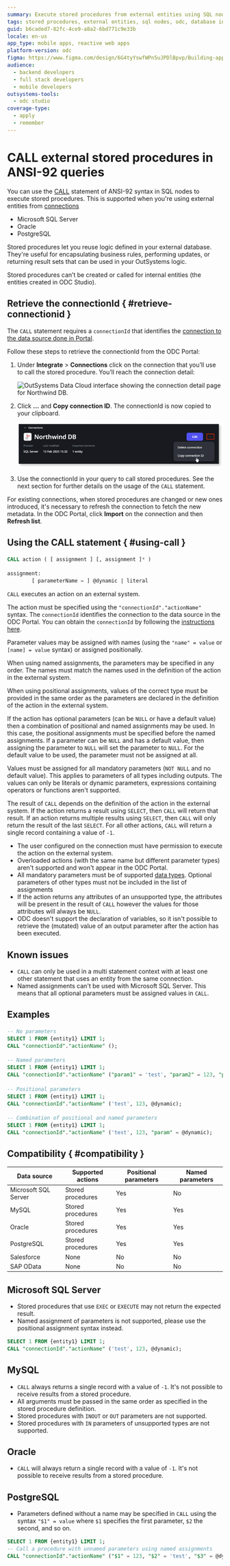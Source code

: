 ```yaml
---
summary: Execute stored procedures from external entities using SQL nodes in OutSystems Developer Cloud (ODC) by obtaining a connectionId from Portal and using the CALL statement.
tags: stored procedures, external entities, sql nodes, odc, database integration, sql queries, call statement, named parameters, positional parameters
guid: b6caded7-82fc-4ce9-a8a2-6bd771c9e33b
locale: en-us
app_type: mobile apps, reactive web apps
platform-version: odc
figma: https://www.figma.com/design/6G4tyYswfWPn5uJPDlBpvp/Building-apps?node-id=7307-1657
audience:
  - backend developers
  - full stack developers
  - mobile developers
outsystems-tools:
  - odc studio
coverage-type:
  - apply
  - remember
---
```


# CALL external stored procedures in ANSI-92 queries

You can use the [CALL](#using-call) statement of ANSI-92 syntax in SQL nodes to execute stored procedures. This is supported when you're using external entities from [connections](../../../../integration-with-systems/external-databases/create-connection-external-data.md)

* Microsoft SQL Server  
* Oracle  
* PostgreSQL

Stored procedures let you reuse logic defined in your external database. They're useful for encapsulating business rules, performing updates, or returning result sets that can be used in your OutSystems logic.

Stored procedures can’t be created or called for internal entities (the entities created in ODC Studio).

## Retrieve the connectionId { #retrieve-connectionid }

The `CALL` statement requires a `connectionId` that identifies the [connection to the data source done in Portal](../../../../integration-with-systems/external-databases/create-connection-external-data.md). 

Follow these steps to retrieve the connectionId from the ODC Portal:

1. Under **Integrate** \> **Connections** click on the connection that you’ll use to call the stored procedure. You’ll reach the connection detail:

    ![OutSystems Data Cloud interface showing the connection detail page for Northwind DB.](images/connection-id-pl.png "Connection Detail Page")

1. Click **…** and **Copy connection ID**. The connectionId is now copied to your clipboard.

    ![OutSystems Data Cloud interface showing the option to copy the connection ID for Northwind DB.](images/copy-connection-id-pl.png "Copy Connection ID")

1. Use the connectionId in your query to call stored procedures. See the next section for further details on the usage of the `CALL` statement.

<div class="info" markdown="1">

For existing connections, when stored procedures are changed or new ones introduced, it's necessary to refresh the connection to fetch the new metadata. In the ODC Portal, click **Import** on the connection and then **Refresh list**.

</div>

## Using the CALL statement { #using-call }

```sql
CALL action ( [ assignment ] [, assignment ]* )

assignment:
        [ parameterName = ] @dynamic | literal
```

`CALL` executes an action on an external system.

The action must be specified using the `"connectionId"."actionName"` syntax. The `connectionId` identifies the connection to the data source in the ODC Portal. You can obtain the `connectionId` by following the [instructions here](#retrieve-connectionid).

Parameter values may be assigned with names (using the `"name" = value` or `[name] = value` syntax) or assigned positionally.

When using named assignments, the parameters may be specified in any order. The names must match the names used in the definition of the action in the external system.

When using positional assignments, values of the correct type must be provided in the same order as the parameters are declared in the definition of the action in the external system.

If the action has optional parameters (can be `NULL` or have a default value) then a combination of positional and named assignments may be used.
In this case, the positional assignments must be specified before the named assignments. If a parameter can be `NULL` and has a default value, then assigning the parameter to `NULL` will set the parameter to `NULL`. For the default value to be used, the parameter must not be assigned at all.

Values must be assigned for all mandatory parameters (`NOT NULL` and no default value). This applies to parameters of all types including outputs.
The values can only be literals or dynamic parameters, expressions containing operators or functions aren't supported.

The result of `CALL` depends on the definition of the action in the external system. If the action returns a result using `SELECT`, then `CALL` will return that result.
If an action returns multiple results using `SELECT`, then `CALL` will only return the result of the last `SELECT`.
For all other actions, `CALL` will return a single record containing a value of `-1`.

<div class="info" markdown="1">

* The user configured on the connection must have permission to execute the action on the external system.
* Overloaded actions (with the same name but different parameter types) aren't supported and won't appear in the ODC Portal.
* All mandatory parameters must be of supported [data types](../../../../integration-with-systems/external-databases/external-data-type.md). Optional parameters of other types must not be included in the list of assignments
* If the action returns any attributes of an unsupported type, the attributes will be present in the result of `CALL` however the values for those attributes will always be `NULL`.
* ODC doesn't support the declaration of variables, so it isn't possible to retrieve the (mutated) value of an output parameter after the action has been executed.

</div>

## Known issues

* `CALL` can only be used in a multi statement context with at least one other statement that uses an entity from the same connection.
* Named assignments can't be used with Microsoft SQL Server. This means that all optional parameters must be assigned values in `CALL`.

## Examples

```sql
-- No parameters
SELECT 1 FROM {entity1} LIMIT 1;
CALL "connectionId"."actionName" ();

-- Named parameters
SELECT 1 FROM {entity1} LIMIT 1;
CALL "connectionId"."actionName" ("param1" = 'test', "param2" = 123, "param3" = @dynamic);

-- Positional parameters
SELECT 1 FROM {entity1} LIMIT 1;
CALL "connectionId"."actionName" ('test', 123, @dynamic);

-- Combination of positional and named parameters
SELECT 1 FROM {entity1} LIMIT 1;
CALL "connectionId"."actionName" ('test', 123, "param" = @dynamic);
```

## Compatibility { #compatibility }

| Data source          | Supported actions | Positional parameters | Named parameters |
| -------------------- | ----------------- | --------------------- | ---------------- |
| Microsoft SQL Server | Stored procedures | Yes                   | No               |
| MySQL                | Stored procedures | Yes                   | Yes              |
| Oracle               | Stored procedures | Yes                   | Yes              |
| PostgreSQL           | Stored procedures | Yes                   | Yes              |
| Salesforce           | None              | No                    | No               |
| SAP OData            | None              | No                    | No               |

## Microsoft SQL Server

* Stored procedures that use `EXEC` or `EXECUTE` may not return the expected result.
* Named assignment of parameters is not supported, please use the positional assignment syntax instead.

```sql
SELECT 1 FROM {entity1} LIMIT 1;
CALL "connectionId"."actionName" ('test', 123, @dynamic);
```

## MySQL

* `CALL` always returns a single record with a value of `-1`. It's not possible to receive results from a stored procedure.
* All arguments must be passed in the same order as specified in the stored procedure definition.
* Stored procedures with `INOUT` or `OUT` parameters are not supported.
* Stored procedures with `IN` parameters of unsupported types are not supported.

## Oracle

* `CALL` will always return a single record with a value of `-1`. It's not possible to receive results from a stored procedure.

## PostgreSQL

* Parameters defined without a name may be specified in `CALL` using the syntax `"$1" = value` where `$1` specifies the first parameter, `$2` the second, and so on.

```sql
SELECT 1 FROM {entity1} LIMIT 1;
-- Call a procedure with unnamed parameters using named assignments
CALL "connectionId"."actionName" ("$1" = 123, "$2" = 'test', "$3" = @dynamic);
```
